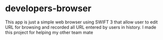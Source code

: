 # developers-browser

This app is just a simple web browser using SWIFT 3 that allow user to edit URL for browsing and recorded all URL entered by users in history. I made this project for helping my other team mate

